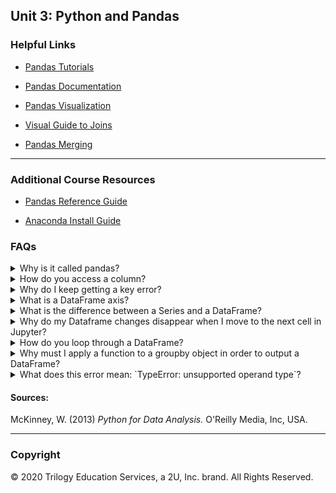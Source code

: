 ## Unit 3: Python and Pandas

### Helpful Links

* [Pandas Tutorials](https://chrisalbon.com/)

* [Pandas Documentation](http://pandas.pydata.org/)

* [Pandas Visualization](https://pandas.pydata.org/pandas-docs/stable/user_guide/visualization.html)

* [Visual Guide to Joins](https://blog.codinghorror.com/a-visual-explanation-of-sql-joins/)

* [Pandas Merging](https://pandas.pydata.org/pandas-docs/stable/merging.html)

- - -

### Additional Course Resources

* [Pandas Reference Guide](Pandas_Reference_Guide.ipynb)

* [Anaconda Install Guide](AnacondaInstallGuide.md)

### FAQs

<details><summary>Why is it called pandas?</summary>
According to *Python for Data Analysis*, written by Pandas inventor himself, Wes McKinney, the name pandas "is derived from panel data, an econometrics term for multidimensional structured data sets, and Python data analysis itself"(McKinney, 2013).

</details>
<details><summary>How do you access a column?</summary>
To access a column in your DataFrame you call the DataFrame variable plus the column by using either bracket or dot notation.  For example, lets use the following DataFrame named `cylons`:

![Cylon DF](Images/Cylon_DF.PNG)<br>

you would access the `Model_Number` column as follows:

![Cylon DF](Images/Cylon_Series.PNG)<br>

</details>
<details><summary>Why do I keep getting a key error?</summary>
If Pandas throws a key error at you, it can be really frustrating, especially when you just *know* you've typed in a value that is in the key.  If this happens during the accessing of a column, try running the df.columns function to get a screen print of all the column names.  You might have an invisible space or escaped line in the column name that doesn't show up during normal printing, that will show up when this function is used.  In some cases you might be using a function that defaults to the row axis instead of the column axis.  In that situation you will get an error like: `KeyError: "['X'] not found in axis"`.  In that situation, yes the key exists but that function isn't looking for the column keys, but rather a row value.

</details>
<details><summary>What is a DataFrame axis?</summary>
A DataFrame axis is simply the column headers or the row index positions.  This image helps to visualize it:

![Cylon DF Axes](Images/Cylon_Axes.png)<br>


</details>
<details><summary>What is the difference between a Series and a DataFrame?</summary>
A DataFrame is a 2D matrix object holding rows and columns.  A Series is a 1D object, much like an array, though it can have an index.  When a single column is extracted from a DataFrame, it is a Series object.  The following image shows a Series object extracted from our cylons DataFrame:

![Cylon DF Series](Images/Cylon_Series.PNG)<br>

</details>
<details><summary>Why do my Dataframe changes disappear when I move to the next cell in Jupyter?</summary>

When a DataFrame is stored in a variable, it is a one time snapshot of the DataFrame at the time of storage.  If you make changes to the DataFrame, you must either store the new DataFrame in a new variable, overwrite the old DataFrame variable name, or use the `inplace = True` argument in the function parameters.  For example, the following code will only populate a change for the [notebook cell in which it is located:  `cylons.rename({'Model_Number': 'Model#'})`.  But by adding an `inplace=True` parameter, the change will say:  `cylons.rename(columns={'Model_Number': 'Model#'}, inplace=True)`.  An equivalent method is to reassign the value and call it: `cylons = cylons.rename(columns={'Model_Number': 'Model#'})`.

</details>
<details><summary>How do you loop through a DataFrame?</summary>

There are multiple methods to achieve this task.  For a super efficient method see our example below.  To see other methods, check out this great [Medium article](https://medium.com/@rtjeannier/pandas-101-cont-9d061cb73bfc).

You can loop through our cylons DataFrame using `.loc` as follows:

```python
for i in cylons.index:
        print(cylons.loc[i,'Alias'])
        print(cylons.loc[i, 'Model#'])
```
In this example `.loc()` searches for `i`, which represents the contents of each cell, and then the column name that is passed, both in brackets.
</details>
<details><summary>Why must I apply a function to a groupby object in order to output a DataFrame?</summary>

The groupby function puts all elements of a certain category together by finding each unique value in the column specified and converting that to a new index.  If you were to group our cylons_df by the `Model#` but not apply a function to it, the code can run the grouping, but it doesn't know what to do with the other columns.  There would be a new index, with extraneous data that doesn't fit the new index length or match up in anyway.  By applying an aggregation function, such as `.count()`, the code can perform an aggregation on the other columns and keep them in the object.  For example, if we run `cylons_df.groupby('Model#').count()`, our DataFrame index is converted into the unique values of cylon model numbers, and then the other data is counted based on how many there are of each model number.

![Cylon DF Groupby](Images/Cylon_Groupby.PNG)<br>

</details>
<details><summary>What does this error mean: `TypeError: unsupported operand type`?</summary>

Have you ever gotten an error similar to this:  `TypeError: unsupported operand type(s) for +: 'int' and 'str'`?  If so, its because you were trying to combine data of different types, and Python doesn't like that! Let's take the following code, where we are trying to concatenate a string to the end of an integer to make a new sentence:
```python
for x in cylons['Model#']:
    print(x + ' is the best!')
```
This would throw the following error:
```python
TypeError: unsupported operand type(s) for +: 'int' and 'str'
```
The TypeError will typically tell you what two datatypes you are trying to combine, as in the above code snippet.  So to fix our error, we just have to alter these data types to make them play nice!  To do that we can change our integer to a string as follows:
```python
for x in cylons['Model#']:
    print(str(x) + ' is the best!')
```
Now when we run the code, we get the result we are looking for:
```python
6 is the best!
6 is the best!
6 is the best!
6 is the best!
6 is the best!
6 is the best!
6 is the best!
3 is the best!
3 is the best!
```

</details>


#### Sources:
McKinney, W. (2013) *Python for Data Analysis.* O'Reilly Media, Inc, USA.


- - -

### Copyright

© 2020 Trilogy Education Services, a 2U, Inc. brand. All Rights Reserved.

